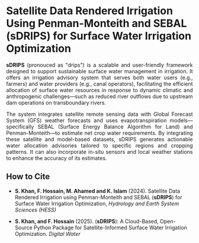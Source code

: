 # Satellite Data Rendered Irrigation Using Penman-Monteith and SEBAL (sDRIPS) for Surface Water Irrigation Optimization

<div style="text-align: justify">

<p><b>sDRIPS</b> (pronouced as "drips") is a scalable and user-friendly framework designed to support sustainable surface water management in irrigation. It offers an irrigation advisory system that serves both water users (e.g., farmers) and water providers (e.g., canal operators), facilitating the efficient allocation of surface water resources in response to dynamic climatic and anthropogenic challenges—such as reduced river outflows due to upstream dam operations on transboundary rivers.
</p>
<p>
The system integrates satellite remote sensing data with Global Forecast System (GFS) weather forecasts and uses evapotranspiration models—specifically SEBAL (Surface Energy Balance Algorithm for Land) and Penman-Monteith—to estimate net crop water requirements. By integrating these satellite and model-based datasets, sDRIPS generates actionable water allocation advisories tailored to specific regions and cropping patterns. It can also incorporate in-situ sensors and local weather stations to enhance the accuracy of its estimates.
</p>
</div>

## How to Cite
- <p><strong>S. Khan, F. Hossain, M. Ahamed and K. Islam</strong> (2024). Satellite Data Rendered Irrigation using Penman-Monteith and SEBAL (<strong>sDRIPS</strong>) for Surface Water Irrigation Optimization, <i>Hydrology and Earth System Sciences (HESS)</i></p>

- <p><strong>S. Khan, and F. Hossain</strong> (2025). (<strong>sDRIPS</strong>): A Cloud-Based, Open-Source Python Package for Satellite-Informed Surface Water Irrigation Optimization. <i>Digital Water</i></p>